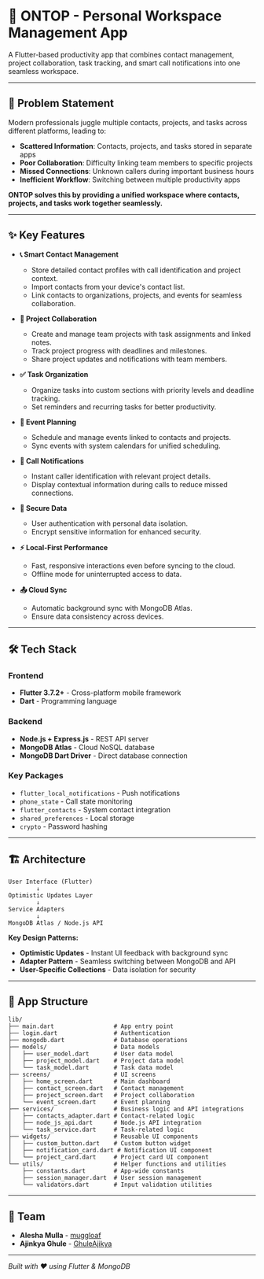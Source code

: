 # 📱 ONTOP - Personal Workspace Management App

A Flutter-based productivity app that combines contact management, project collaboration, task tracking, and smart call notifications into one seamless workspace.

---

## 🧩 Problem Statement

Modern professionals juggle multiple contacts, projects, and tasks across different platforms, leading to:
- **Scattered Information**: Contacts, projects, and tasks stored in separate apps
- **Poor Collaboration**: Difficulty linking team members to specific projects
- **Missed Connections**: Unknown callers during important business hours
- **Inefficient Workflow**: Switching between multiple productivity apps

**ONTOP solves this by providing a unified workspace where contacts, projects, and tasks work together seamlessly.**

---

## ✨ Key Features

- **📞 Smart Contact Management**
  - Store detailed contact profiles with call identification and project context.
  - Import contacts from your device's contact list.
  - Link contacts to organizations, projects, and events for seamless collaboration.

- **🚀 Project Collaboration**
  - Create and manage team projects with task assignments and linked notes.
  - Track project progress with deadlines and milestones.
  - Share project updates and notifications with team members.

- **✅ Task Organization**
  - Organize tasks into custom sections with priority levels and deadline tracking.
  - Set reminders and recurring tasks for better productivity.

- **📅 Event Planning**
  - Schedule and manage events linked to contacts and projects.
  - Sync events with system calendars for unified scheduling.

- **🔔 Call Notifications**
  - Instant caller identification with relevant project details.
  - Display contextual information during calls to reduce missed connections.

- **🔐 Secure Data**
  - User authentication with personal data isolation.
  - Encrypt sensitive information for enhanced security.

- **⚡ Local-First Performance**
  - Fast, responsive interactions even before syncing to the cloud.
  - Offline mode for uninterrupted access to data.

- **📤 Cloud Sync**
  - Automatic background sync with MongoDB Atlas.
  - Ensure data consistency across devices.

---

## 🛠️ Tech Stack

### Frontend
- **Flutter 3.7.2+** - Cross-platform mobile framework
- **Dart** - Programming language

### Backend
- **Node.js + Express.js** - REST API server
- **MongoDB Atlas** - Cloud NoSQL database
- **MongoDB Dart Driver** - Direct database connection

### Key Packages
- `flutter_local_notifications` - Push notifications
- `phone_state` - Call state monitoring
- `flutter_contacts` - System contact integration
- `shared_preferences` - Local storage
- `crypto` - Password hashing

---

## 🏗️ Architecture

```
User Interface (Flutter)
        ↓
Optimistic Updates Layer
        ↓
Service Adapters
        ↓
MongoDB Atlas / Node.js API
```

**Key Design Patterns:**
- **Optimistic Updates** - Instant UI feedback with background sync
- **Adapter Pattern** - Seamless switching between MongoDB and API
- **User-Specific Collections** - Data isolation for security

---

## 📂 App Structure

```
lib/
├── main.dart                 # App entry point
├── login.dart                # Authentication
├── mongodb.dart              # Database operations
├── models/                   # Data models
│   ├── user_model.dart       # User data model
│   ├── project_model.dart    # Project data model
│   └── task_model.dart       # Task data model
├── screens/                  # UI screens
│   ├── home_screen.dart      # Main dashboard
│   ├── contact_screen.dart   # Contact management
│   ├── project_screen.dart   # Project collaboration
│   └── event_screen.dart     # Event planning
├── services/                 # Business logic and API integrations
│   ├── contacts_adapter.dart # Contact-related logic
│   ├── node_js_api.dart      # Node.js API integration
│   └── task_service.dart     # Task-related logic
├── widgets/                  # Reusable UI components
│   ├── custom_button.dart    # Custom button widget
│   ├── notification_card.dart # Notification UI component
│   └── project_card.dart     # Project card UI component
└── utils/                    # Helper functions and utilities
    ├── constants.dart        # App-wide constants
    ├── session_manager.dart  # User session management
    └── validators.dart       # Input validation utilities
```

---

## 👥 Team

- **Alesha Mulla** - [muggloaf](https://github.com/muggloaf)
- **Ajinkya Ghule** - [GhuleAjikya](https://github.com/GhuleAjinkya)

---

*Built with ❤️ using Flutter & MongoDB*
